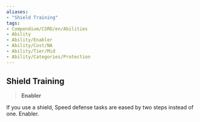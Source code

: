 ```yaml
---
aliases:
- "Shield Training"
tags:
- Compendium/CSRD/en/Abilities
- Ability
- Ability/Enabler
- Ability/Cost/NA
- Ability/Tier/Mid
- Ability/Categories/Protection
---
```


  
## Shield Training  
>**Enabler**
  
If you use a shield, Speed defense tasks are eased by two steps instead of one. Enabler.